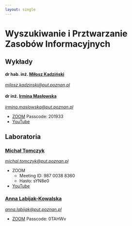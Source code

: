 ```yaml
---
layout: single
---
```

# Wyszukiwanie i Prztwarzanie Zasobów Informacyjnych

## Wykłady
#### dr hab. inż. [Miłosz Kadziński](http://www.cs.put.poznan.pl/mkadzinski/wpi/)
*milosz.kadzinski@put.poznan.pl*

#### dr inż. [Irmina Masłowska](http://www.cs.put.poznan.pl/imaslowska/wipi/)
*irmina.maslowska@put.poznan.pl*
- [ZOOM](https://us02web.zoom.us/j/83191756865?pwd=VjdXSTd4ZHVPdHkxUG13ZVpFbFVMQT09) Passcode: 201933
- [YouTube](https://www.youtube.com/playlist?list=PLMkIxFYizNdHA_hPfcC0XqhaTJZLxs0H0)

## Laboratoria
### [Michał Tomczyk](http://www.cs.put.poznan.pl/mtomczyk/)
*michal.tomczyk@put.poznan.pl*
- ZOOM
  - Meeting ID: 987 0038 8360
  -  Hasło: sYN8e0
- [YouTube](https://www.youtube.com/playlist?list=PLMkIxFYizNdEnN5cTyTsb3oop6mhlYMjI)  

### [Anna Labijak-Kowalska](http://www.cs.put.poznan.pl/alabijak/ir.html) 
*anna.labijak@put.poznan.pl*
- [ZOOM](https://zoom.us/j/2606007436?pwd=bDNDdzVKR2tnWVVpZjFMcHRnN3F3UT09) Passcode: 0TAHWv

